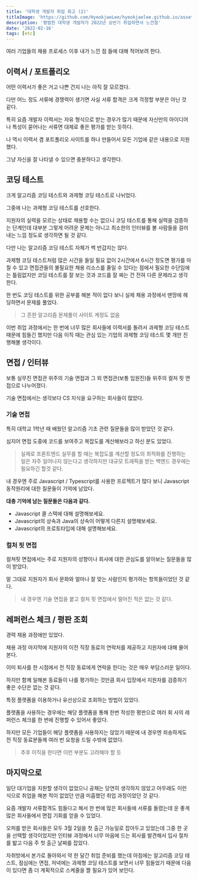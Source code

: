 ```yaml
---
title: '대학생 개발자 취업 회고 (2)'
titleImage: 'https://github.com/HyeokjaeLee/hyeokjaelee.github.io/assets/71566740/c8375f1e-6bda-4de3-ab2c-55db8719e709'
description: '평범한 대학생 개발자가 2022년 상반기 취업하면서 느낀점'
date: '2022-02-16'
tags: [etc]
---
```


여러 기업들의 채용 프로세스 이후 내가 느낀 점 들에 대해 적어보려 한다.

## 이력서 / 포트폴리오

어떤 이력서가 좋은 거고 나쁜 건지 나는 아직 잘 모르겠다.

다만 어느 정도 서류에 경쟁력이 생기면 사실 서류 합격은 크게 걱정할 부분은 아닌 것 같다.

특히 요즘 개발자 이력서는 자유 형식으로 받는 경우가 많기 때문에 자신만의 아이디어나 특성이 묻어나는 서류면 대체로 좋은 평가를 받는 듯하다.

나 역시 이력서 겸 포트폴리오 사이트를 하나 만들어서 모든 기업에 같은 내용으로 지원했다.

그냥 자신을 잘 나타낼 수 있으면 충분하다고 생각한다.

## 코딩 테스트

크게 알고리즘 코딩 테스트와 과제형 코딩 테스트로 나뉘었다.

그중에 나는 과제형 코딩 테스트를 선호한다.

지원자의 실력을 모르는 상태로 채용할 수는 없으니 코딩 테스트를 통해 실력을 검증하는 단계인데 대부분 그렇게 어려운 문제는 아니고 최소한의 인터뷰를 볼 사람들을 걸러내는 느낌 정도로 생각하면 될 것 같다.

다만 나는 알고리즘 코딩 테스트 자체가 썩 반갑지는 않다.

과제형 코딩 테스트처럼 많은 시간을 들일 필요 없이 2시간에서 6시간 정도면 평가를 마칠 수 있고 면접관들의 불필요한 채용 리소스를 줄일 수 있다는 점에서 필요한 수단임에는 틀림없지만 코딩 테스트를 잘 보는 것과 코드를 잘 짜는 건 전혀 다른 문제라고 생각한다.

한 번도 코딩 테스트를 위한 공부를 해본 적이 없다 보니 실제 채용 과정에서 맨땅에 헤딩하면서 문제를 풀었다.

> 그 흔한 알고리즘 문제풀이 사이트 계정도 없음

이번 취업 과정에서는 한 번에 너무 많은 회사들에 이력서를 돌려서 과제형 코딩 테스트 때문에 힘들긴 했지만 다음 이직 때는 관심 있는 기업의 과제형 코딩 테스트 몇 개만 진행해볼 생각이다.

## 면접 / 인터뷰

보통 실무진 면접관 위주의 기술 면접과 그 외 면접관(보통 임원진)들 위주의 컬처 핏 면접으로 나누어졌다.

기술 면접에서는 생각보다 CS 지식을 요구하는 회사들이 많았다.

### 기술 면접

특히 대학교 1학년 때 배웠던 알고리즘 기초 관련 질문들을 많이 받았던 것 같다.

심지어 면접 도중에 코드를 보여주고 복잡도를 계산해보라고 하신 분도 있었다.

> 실제로 프론트엔드 실무를 할 때는 복잡도를 계산할 정도의 최적화를 진행하는 일은 자주 일어나지 않는다고 생각하지만 대규모 트래픽을 받는 백엔드 경우에는 필요하긴 할것 같다.

내 경우엔 주로 Javascript / Typescript를 사용한 프로젝트가 많다 보니 Javascript 동작원리에 대한 질문들이 기억에 남았다.

**대충 기억에 남는 질문들은 다음과 같다.**

- Javascript 콜 스택에 대해 설명해보세요.
- Javascript의 상속과 Java의 상속이 어떻게 다른지 설명해보세요.
- Javascript의 프로토타입에 대해 설명해보세요.

### 컬처 핏 면접

컬쳐핏 면접에서는 주로 지원자의 성향이나 회사에 대한 관심도를 알아보는 질문들을 많이 받았다.

말 그대로 지원자가 회사 문화와 얼마나 잘 맞는 사람인지 평가하는 항목들이었던 것 같다.

> 내 경우엔 기술 면접을 붙고 컬처 핏 면접에서 떨어진 적은 없는 것 같다.

## 레퍼런스 체크 / 평판 조회

경력 채용 과정에만 있었다.

채용 과정 마지막에 지원자의 이전 직장 동료의 연락처를 제공하고 지원자에 대해 물어본다.

이미 퇴사를 한 시점에서 전 직장 동료에게 연락을 한다는 것은 매우 부담스러운 일이다.

하지만 함께 일해본 동료들이 나를 평가하는 것만큼 회사 입장에서 지원자를 검증하기 좋은 수단은 없는 것 같다.

특정 플랫폼을 이용하거나 유선상으로 조회하는 방법이 있었다.

플랫폼을 사용하는 경우에는 해당 플랫폼을 통해 한번 작성한 평판으로 여러 회 사의 레퍼런스 체크를 한 번에 진행할 수 있어서 좋았다.

하지만 모든 기업들이 해당 플랫폼을 사용하지는 않았기 때문에 내 경우엔 죄송하게도 전 직장 동료분들께 여러 번 요청을 드릴 수밖에 없었다.

> 추후 이직을 한다면 이런 부분도 고려해야 할 듯

## 마지막으로

일단 대기업을 지원할 생각이 없었으니 공채는 당연히 생각하지 않았고 아무래도 이런 식으로 취업을 해본 적이 없었던 만큼 미흡했던 취업 과정이었던 것 같다.

요즘 개발자 서류합격도 힘들다고 해서 한 번에 많은 회사들에 서류를 돌렸는데 운 좋게 많은 회사들에서 면접 기회를 얻을 수 있었다.

오퍼를 받은 회사들은 모두 3월 2일을 첫 출근 가능일로 잡아두고 있었는데 그중 한 곳을 선택할 생각이었지만 인터뷰 과정에서 너무 마음에 드는 회사를 발견해서 입사 절차를 밟고 다음 주 첫 출근 날짜를 잡았다.

자취방에서 본가로 돌아와서 약 한 달간 취업 준비를 했는데 아침에는 알고리즘 코딩 테스트, 점심에는 면접, 저녁에는 과제형 코딩 테스트를 보면서 너무 힘들었기 때문에 다음이 있다면 좀 더 계획적으로 스케줄을 짤 필요가 있어 보인다.
